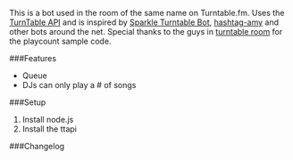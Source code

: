 This is a bot used in the room of the same name on Turntable.fm. Uses the 
[TurnTable API](https://github.com/alaingilbert/Turntable-API) and is inspired by 
[Sparkle Turntable Bot](https://github.com/sharedferret/Sparkle-Turntable-Bot), 
[hashtag-amy](https://github.com/yayramen/hashtag-amy) and other bots around the net. 
Special thanks to the guys in [turntable room]() for the playcount sample code.

###Features

* Queue
* DJs can only play a # of songs

###Setup

1. Install node.js
2. Install the ttapi

###Changelog

